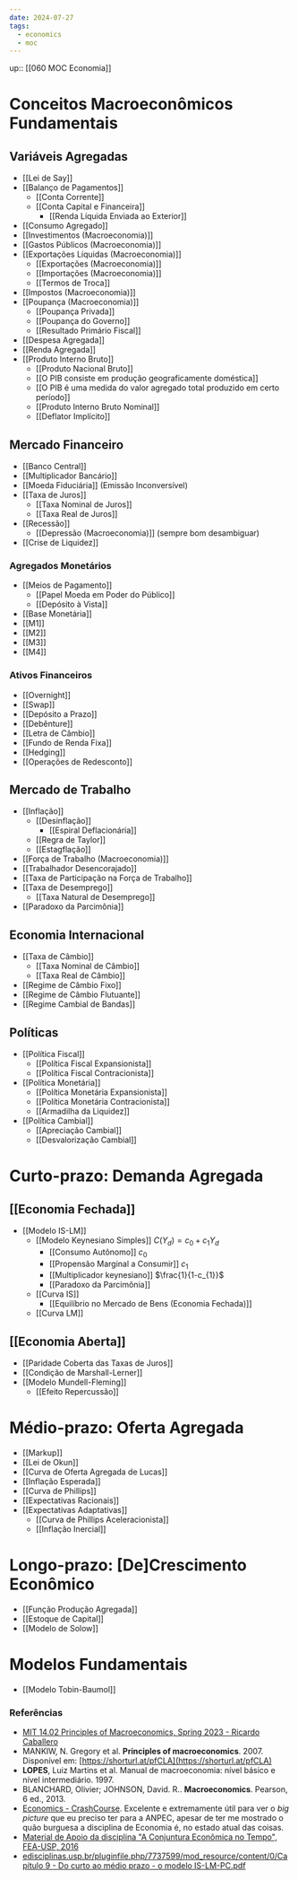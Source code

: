 ```yaml
---
date: 2024-07-27
tags:
  - economics
  - moc
---
```

up:: [[060 MOC Economia]]

# Conceitos Macroeconômicos Fundamentais
## Variáveis Agregadas
- [[Lei de Say]]
- [[Balanço de Pagamentos]]
	- [[Conta Corrente]]
	- [[Conta Capital e Financeira]]
		- [[Renda Líquida Enviada ao Exterior]]
- [[Consumo Agregado]]
- [[Investimentos (Macroeconomia)]]
- [[Gastos Públicos (Macroeconomia)]]
- [[Exportações Líquidas (Macroeconomia)]]
	- [[Exportações (Macroeconomia)]]
	- [[Importações (Macroeconomia)]]
	- [[Termos de Troca]]
- [[Impostos (Macroeconomia)]]
- [[Poupança (Macroeconomia)]]
	- [[Poupança Privada]]
	- [[Poupança do Governo]]
	- [[Resultado Primário Fiscal]]
- [[Despesa Agregada]]
- [[Renda Agregada]]
- [[Produto Interno Bruto]]
	- [[Produto Nacional Bruto]]
	- [[O PIB consiste em produção geograficamente doméstica]]
	- [[O PIB é uma medida do valor agregado total produzido em certo período]]
	- [[Produto Interno Bruto Nominal]]
	- [[Deflator Implícito]]

## Mercado Financeiro
- [[Banco Central]]
- [[Multiplicador Bancário]]
- [[Moeda Fiduciária]] (Emissão Inconversível)
- [[Taxa de Juros]]
	- [[Taxa Nominal de Juros]]
	- [[Taxa Real de Juros]]
- [[Recessão]]
	- [[Depressão (Macroeconomia)]] (sempre bom desambiguar)
- [[Crise de Liquidez]]

### Agregados Monetários
- [[Meios de Pagamento]]
	- [[Papel Moeda em Poder do Público]]
	- [[Depósito à Vista]]
- [[Base Monetária]]
- [[M1]]
- [[M2]]
- [[M3]]
- [[M4]]

### Ativos Financeiros
- [[Overnight]]
- [[Swap]]
- [[Depósito a Prazo]]
- [[Debênture]]
- [[Letra de Câmbio]]
- [[Fundo de Renda Fixa]]
- [[Hedging]]
- [[Operações de Redesconto]]


## Mercado de Trabalho
- [[Inflação]]
	- [[Desinflação]]
		- [[Espiral Deflacionária]]
	- [[Regra de Taylor]]
	- [[Estagflação]]
- [[Força de Trabalho (Macroeconomia)]]
- [[Trabalhador Desencorajado]]
- [[Taxa de Participação na Força de Trabalho]]
- [[Taxa de Desemprego]]
	- [[Taxa Natural de Desemprego]]
- [[Paradoxo da Parcimônia]]

## Economia Internacional
- [[Taxa de Câmbio]]
	- [[Taxa Nominal de Câmbio]]
	- [[Taxa Real de Câmbio]]
- [[Regime de Câmbio Fixo]]
- [[Regime de Câmbio Flutuante]]
- [[Regime Cambial de Bandas]]

## Políticas
- [[Política Fiscal]]
	- [[Política Fiscal Expansionista]]
	- [[Política Fiscal Contracionista]]
- [[Política Monetária]]
	- [[Política Monetária Expansionista]]
	- [[Política Monetária Contracionista]]
	- [[Armadilha da Liquidez]]
- [[Política Cambial]]
	- [[Apreciação Cambial]]
	- [[Desvalorização Cambial]]

# Curto-prazo: Demanda Agregada
## [[Economia Fechada]]
- [[Modelo IS-LM]]
	- [[Modelo Keynesiano Simples]] $C(Y_{d}) = c_{0} + c_{1}Y_{d}$
		- [[Consumo Autônomo]] $c_{0}$
		- [[Propensão Marginal a Consumir]] $c_{1}$
		- [[Multiplicador keynesiano]] $\frac{1}{1-c_{1}}$
		- [[Paradoxo da Parcimônia]]
	- [[Curva IS]]
		- [[Equilíbrio no Mercado de Bens (Economia Fechada)]]
	- [[Curva LM]]

## [[Economia Aberta]]
- [[Paridade Coberta das Taxas de Juros]]
- [[Condição de Marshall-Lerner]]
- [[Modelo Mundell-Fleming]]
	- [[Efeito Repercussão]]

# Médio-prazo: Oferta Agregada
- [[Markup]]
- [[Lei de Okun]]
- [[Curva de Oferta Agregada de Lucas]]
- [[Inflação Esperada]]
- [[Curva de Phillips]]
- [[Expectativas Racionais]]
- [[Expectativas Adaptativas]]
	- [[Curva de Phillips Aceleracionista]]
	- [[Inflação Inercial]]

# Longo-prazo: [De]Crescimento Econômico
- [[Função Produção Agregada]]
- [[Estoque de Capital]]
- [[Modelo de Solow]]

# Modelos Fundamentais
- [[Modelo Tobin-Baumol]]


### Referências
- [MIT 14.02 Principles of Macroeconomics, Spring 2023 - Ricardo Caballero](https://www.youtube.com/playlist?list=PLUl4u3cNGP62EXoZ4B3_Ob7lRRwpGQxkb)
- MANKIW, N. Gregory et al. **Principles of macroeconomics**. 2007. Disponível em: [https://shorturl.at/pfCLA](https://shorturl.at/pfCLA)
- **LOPES**, Luiz Martins et al. Manual de macroeconomia: nível básico e nível intermediário. 1997.
- BLANCHARD, Olivier; JOHNSON, David. R.. **Macroeconomics**. Pearson, 6 ed., 2013.
- [Economics - CrashCourse](https://www.youtube.com/playlist?list=PL8dPuuaLjXtPNZwz5_o_5uirJ8gQXnhEO). Excelente e extremamente útil para ver o *big picture* que eu preciso ter para a ANPEC, apesar de ter me mostrado o quão burguesa a disciplina de Economia é, no estado atual das coisas.
- [Material de Apoio da disciplina "A Conjuntura Econômica no Tempo", FEA-USP, 2016](https://drive.google.com/drive/folders/0B2CaEohUstylWU9la1lFX0Y0WDg?resourcekey=0-JaUy9WtrYGtUayDCjOfaFA)
- [edisciplinas.usp.br/pluginfile.php/7737599/mod\_resource/content/0/Capítulo 9 - Do curto ao médio prazo - o modelo IS-LM-PC.pdf](https://edisciplinas.usp.br/pluginfile.php/7737599/mod_resource/content/0/Cap%C3%ADtulo%209%20-%20Do%20curto%20ao%20m%C3%A9dio%20prazo%20-%20o%20modelo%20IS-LM-PC.pdf)